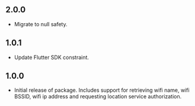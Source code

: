 ## 2.0.0

* Migrate to null safety.

## 1.0.1

* Update Flutter SDK constraint.

## 1.0.0

* Initial release of package. Includes support for retrieving wifi name, wifi BSSID, wifi ip address
and requesting location service authorization.
